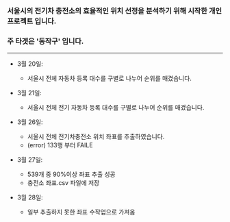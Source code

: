### 서울시의 전기차 충전소의 효율적인 위치 선정을 분석하기 위해 시작한 개인 프로젝트 입니다.
### 주 타겟은 '동작구' 입니다.
<hr/>

* 3월 20일:
  * 서울시 전체 자동차 등록 대수를 구별로 나누어 순위를 매겼습니다.
  
* 3월 21일:
  * 서울시 전체 전기 자동차 등록 대수를 구별로 나누어 순위를 매겼습니다.
  
* 3월 26일:
  * 서울시 전체 전기차충전소 위치 좌표를 추출하였습니다.
  * (error) 133행 부터 FAILE
  
* 3월 27일:
  * 539개 중 90%이상 좌표 추출 성공
  * 충전소 좌표.csv 파일에 저장
  
* 3월 28일:
  * 일부 추출하지 못한 좌표 수작업으로 가져옴

